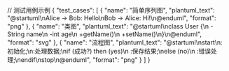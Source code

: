 // 测试用例示例
{
  "test_cases": [
    {
      "name": "简单序列图",
      "plantuml_text": "@startuml\nAlice -> Bob: Hello\nBob -> Alice: Hi!\n@enduml",
      "format": "png"
    },
    {
      "name": "类图",
      "plantuml_text": "@startuml\nclass User {\n  -String name\n  -int age\n  +getName()\n  +setName()\n}\n@enduml",
      "format": "svg"
    },
    {
      "name": "流程图",
      "plantuml_text": "@startuml\nstart\n:初始化;\n:处理数据;\nif (成功?) then (yes)\n  :保存结果;\nelse (no)\n  :错误处理;\nendif\nstop\n@enduml",
      "format": "png"
    }
  ]
}